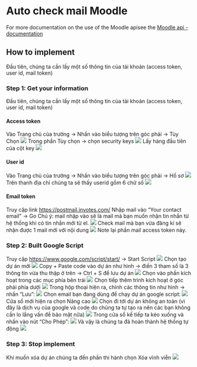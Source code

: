 # Auto check mail Moodle

For more documentation on the use of the Moodle apisee the [Moodle api - documentation](https://docs.moodle.org/dev/Web_service_API_functions)

## How to implement
Đầu tiên, chúng ta cần lấy một số thông tin của tài khoản (access token, user id, mail token)
### Step 1: Get your information
Đầu tiên, chúng ta cần lấy một số thông tin của tài khoản (access token, user id, mail token)
#### Access token
Vào Trang chủ của trường  -> Nhấn vào biểu tượng trên góc phải -> Tùy Chọn
<img src="./imgs/accesstoken1.png">
Trong phần Tùy chọn -> chọn security keys
<img src="./imgs/accesstoken2.png">
Lấy hàng đầu tiên của cột key
<img src="./imgs/accesstoken3.png">
#### User id
Vào Trang chủ của trường  -> Nhấn vào biểu tượng trên góc phải -> Hồ sơ
<img src="./imgs/userid1.png">
Trên thanh địa chỉ chúng ta sẽ thấy userid gồm 6 chữ số
<img src="./imgs/userid2.png">
#### Email token
Truy cập link https://postmail.invotes.com/
Nhập mail vào “Your contact email” -> Go 
Chú ý: mail nhập vào sẽ là mail mà bạn muốn nhận tin nhắn từ hệ thống khi có tin nhắn mới từ el.
<img src="./imgs/mailtoken1.png">
Check mail mà bạn vừa đăng kí sẽ nhận được 1 mail mới với nội dung
<img src="./imgs/mailtoken2.png">
Note lại phần mail access token này.
### Step 2: Built Google Script
Truy cập https://www.google.com/script/start/ -> Start Script
<img src="./imgs/ggscript1.png">
Chọn tạo dự án mới
<img src="./imgs/ggscript2.png">
Copy + Paste code vào dự án như hình -> điền 3 tham số là 3 thông tin vừa thu thập ở trên -> Ctrl + S để lưu dự án
<img src="./imgs/ggscript3.png">
Chọn vào phần kích hoạt trong các mục phía bên trái
<img src="./imgs/ggscript4.png">
Chọn tiếp thêm trình kích hoạt ở góc phải phía dưới
<img src="./imgs/ggscript5.png">
Trong hộp thoại hiện ra, chỉnh các thông tin như hình -> nhấn “Lưu”:
<img src="./imgs/ggscript6.png">
Chọn email bạn đang dùng để chạy dự án google script:
<img src="./imgs/ggscript7.png">
Cửa sổ mới hiện ra chọn Nâng cao
<img src="./imgs/ggscript8.png">
Chọn đi tới dự án không an toàn (vì đây là dịch vụ của google và code do chúng ta tự tạo ra nên các bạn không cần lo lắng vấn đề bảo mật nữa)
<img src="./imgs/ggscript9.png">
Trong cửa sổ kế tiếp ta kéo xuống và nhấn vào nút “Cho Phép”:
<img src="./imgs/ggscript10.png">
Và vậy là chúng ta đã hoàn thành hệ thống tự động
<img src="./imgs/done.png">
### Step 3: Stop implement
Khi muốn xóa dự án chúng ta đến phần thi hành chọn Xóa vĩnh viễn
<img src="./imgs/delete1.png">